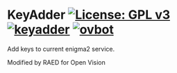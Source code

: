 KeyAdder [![License: GPL v3](https://img.shields.io/badge/License-GPLv3-blue.svg)](https://www.gnu.org/licenses/gpl-3.0) [![keyadder](https://github.com/OpenVisionE2/KeyAdder/actions/workflows/keyadder.yml/badge.svg)](https://github.com/OpenVisionE2/KeyAdder/actions/workflows/keyadder.yml) [![ovbot](https://github.com/OpenVisionE2/KeyAdder/actions/workflows/ovbot.yml/badge.svg)](https://github.com/OpenVisionE2/KeyAdder/actions/workflows/ovbot.yml)
========
Add keys to current enigma2 service.

Modified by RAED for Open Vision
